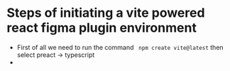 # Steps of initiating a vite powered react figma plugin environment

- First of all we need to run the command ` npm create vite@latest` then select preact -> typescript
-
